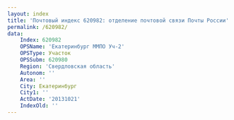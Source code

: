 ```yaml
---
layout: index
title: 'Почтовый индекс 620982: отделение почтовой связи Почты России'
permalink: /620982/
data:
    Index: 620982
    OPSName: 'Екатеринбург ММПО Уч-2'
    OPSType: Участок
    OPSSubm: 620980
    Region: 'Свердловская область'
    Autonom: ''
    Area: ''
    City: Екатеринбург
    City1: ''
    ActDate: '20131021'
    IndexOld: ''
---
```

